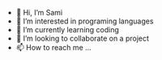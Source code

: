 - 👋 Hi, I’m Sami 
- 👀 I’m interested in programing languages 
- 🌱 I’m currently learning coding
- 💞️ I’m looking to collaborate on a project
- 📫 How to reach me ...

<!---
Sami301423/Sami301423 is a ✨ special ✨ repository because its `README.md` (this file) appears on your GitHub profile.
You can click the Preview link to take a look at your changes.
--->
